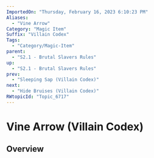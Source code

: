 ```yaml
---
ImportedOn: "Thursday, February 16, 2023 6:10:23 PM"
Aliases:
  - "Vine Arrow"
Category: "Magic Item"
Suffix: "Villain Codex"
Tags:
  - "Category/Magic-Item"
parent:
  - "S2.1 - Brutal Slavers Rules"
up:
  - "S2.1 - Brutal Slavers Rules"
prev:
  - "Sleeping Sap (Villain Codex)"
next:
  - "Hide Bruises (Villain Codex)"
RWtopicId: "Topic_6717"
---
```

# Vine Arrow (Villain Codex)
## Overview
